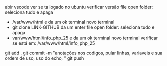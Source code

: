abir vscode
ver se ta logado no ubuntu
verificar versão
file open folder: seleciona tudo e apaga
- /var/www/html e da um ok 
terminal novo terminal
- git clone LINK-GITHUB da um enter 
file open folder: seleciona tudo e apaga 
- var/www/html/info_php_25 e da um ok
terminal novo terminal
verificar se está em: /var/www/html/info_php_25

git add . 
git commit -m "anotações nos codigos, pular linhas,  variaveis e sua ordem de uso, uso do echo, "
git push
